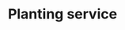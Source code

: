 ---
title: "Planting service"
alt: "Planting flowers, shrubs, and trees to enhance your garden"
description: "Planting flowers, shrubs, and trees to enhance your garden"
category: "gardener"
subcategory: "planting"
image: "/tradespeople/gardener/planting.webp"
ogImage: "/tradespeople/gardener/planting.webp"
colour: "blue"
pathtxt: "Planting"
published: true
---